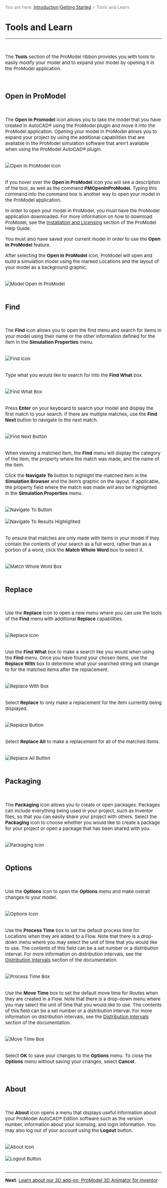 ﻿<span style="color:grey">
<span style="font-size:14px">

You are here: [Introduction](/pmacad/help/topic?page=Help/Docs/PMADHelpHome.md)/[Getting Started](/pmacad/help/topic?page=Help/Docs/GettingStarted/GettingStarted.md) > Tools and Learn

</span>
</span></span>

# **Tools and Learn**
***
<span style="font-size:15px">
<br>

The **Tools** section of the ProModel ribbon provides you with tools to easily modify your model and to expand your model by opening it in the ProModel application.

<br>

## Open in ProModel
<br>

The **Open in Promodel** icon allows you to take the model that you have created in AutoCAD® using the ProModel plugin and move it into the ProModel application. 
Opening your model in ProModel allows you to expand your project by using the additional capabilities that are available in the ProModel simulation software that aren’t available when using the ProModel AutoCAD® plugin.  

<br>

<img src="Open_In_Promodel_Icon.png" alt="Open In ProModel Icon">

<br>
<br>

If you hover over the **Open in ProModel** icon you will see a description of the tool, as well as the command **PMOpenInProModel**. 
Typing this command into the command box is another way to open your model in the ProModel application.

In order to open your model in ProModel, you must have the ProModel application downloaded. 
For more information on how to download ProModel, see the [Installation and Licensing](https://www.promodel.com/onlinehelp/ProModel/108/C-01-WelcomeToProModel.htm#Topics/C-02-InstallationandLicensing.htm#C-02_3483315438_1022667%3FTocPath%3DInstallation%2520and%2520Licensing%7C_____0) section of the ProModel Help Guide.  

You must also have saved your current model in order to use the **Open in ProModel** feature.

After selecting the **Open in ProModel** icon, ProModel will open and build a simulation model using the marked Locations and the layout of your model as a background graphic.  

<br>

<img src="Model_In_Promodel.png" alt="Model Open In ProModel">

<br>
<br>

## Find
<br>

The **Find** icon allows you to open the find menu and search for items in your model using their name or the other information defined for the item in the **Simulation Properties** menu.

<br>

<img src="Find_Icon.png" alt="Find Icon">

<br>
<br>

Type what you would like to search for into the **Find What** box.

<br>

<img src="Find_What_Box.png" alt="Find What Box">

<br>
<br>

Press **Enter** on your keyboard to search your model and display the first match to your search. 
If there are multiple matches, use the **Find Next** button to navigate to the next match.

<br>

<img src="Find_Next_Button.png" alt="Find Next Button">

<br>
<br>

When viewing a matched item, the **Find** menu will display the category of the item, the property where the match was made, and the name of the item.   

Click the **Navigate To** button to highlight the matched item in the **Simulation Browser** and the item’s graphic on the layout. 
If applicable, the property field where the match was made will also be highlighted in the **Simulation Properties** menu.

<br>

<img src="Navigate_To_Button.png" alt="Navigate To Button">

<br>
<br>

<img src="Navigate_To_Highlight.png" alt="Navigate To Results Highlighted">

<br>
<br>

To ensure that matches are only made with items in your model if they contain the contents of your search as a full word, rather than as a portion of a word, click the **Match Whole Word** box to select it.

<br>

<img src="Match_Whole_Word_Box.png" alt="Match Whole Word Box">

<br>
<br>

## Replace
<br>

Use the **Replace** icon to open a new menu where you can use the tools of the **Find** menu with additional **Replace** capabilities.

<br>

<img src="Replace_Icon.png" alt="Replace Icon">

<br>
<br>

Use the **Find What** box to make a search like you would when using the **Find** menu. 
Once you have found your chosen items, use the **Replace With** box to determine what your searched string will change to for the matched items after the replacement.    

<br>

<img src="Replace_With_Box.png" alt="Replace With Box">

<br>
<br>

Select **Replace** to only make a replacement for the item currently being displayed. 

<br>

<img src="Replace_Button.png" alt="Replace Button">

<br>
<br>

Select **Replace All** to make a replacement for all of the matched items. 

<br>

<img src="Replace_All_Button.png" alt="Replace All Button">

<br>
<br>

## Packaging 
<br>

The **Packaging** icon allows you to create or open packages. 
Packages can include everything being used in your project, such as Inventor files, so that you can easily share your project with others. 
Select the **Packaging** icon to choose whether you would like to create a package for your project or open a package that has been shared with you. 

<br>

<img src="Packaging_Icon.png" alt="Packaging Icon">

<br>
<br>

## Options
<br>

Use the **Options** icon to open the **Options** menu and make overall changes to your model. 

<br>

<img src="Options_Icon.png" alt="Options Icon">

<br>
<br>

Use the **Process Time** box to set the default process time for Locations when they are added to a Flow. 
Note that there is a drop-down menu where you may select the unit of time that you would like to use. 
The contents of this field can be a set number or a distribution interval. 
For more information on distribution intervals, see the [Distribution Intervals](/pmacad/help/topic?page=Help/Docs/Modeling/Distribution_Intervals.md) section of the documentation. 

<br>

<img src="Process_Time_Box.png" alt="Process Time Box">

<br>
<br>

Use the **Move Time** box to set the default move time for Routes when they are created in a Flow. 
Note that there is a drop-down menu where you may select the unit of time that you would like to use. 
The contents of this field can be a set number or a distribution interval. 
For more information on distribution intervals, see the [Distribution Intervals](/pmacad/help/topic?page=Help/Docs/Modeling/Distribution_Intervals.md) section of the documentation.

<br>

<img src="Move_Time_Box.png" alt="Move Time Box">

<br>
<br>

Select **OK** to save your changes to the **Options** menu. 
To close the **Options** menu without saving your changes, select **Cancel**.

<br>

## About
<br>

The **About** icon opens a menu that displays useful information about your ProModel AutoCAD® Edition software such as the version number, information about your licensing, and login information. 
You may also log out of your account using the **Logout** button. 

<br>

<img src="About_Icon.png" alt="About Icon">

<br>
<br>

<img src="Logout_Button.png" alt="Logout Button">

<br>
<br>

---

**Next**: [Learn about our 3D add-on, ProModel 3D Animator for Inventor](/pmacad/help/topic?page=Help/Docs/ProModel3DAnimator/ProModel_3D_Animator.md)

</span>
